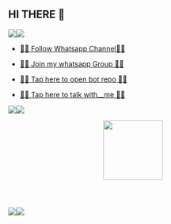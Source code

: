 ## HI THERE 👋

<a><img src='https://i.imgur.com/LyHic3i.gif'/></a><a><img src='https://i.imgur.com/LyHic3i.gif'/></a>


* [🧑‍💻 Follow Whatsapp Channel🧑‍💻](https://whatsapp.com/channel/0029Vail87sIyPtQoZ2egl1h)

* [🧑‍💻 Join my whatsapp Group 🧑‍💻](https://chat.whatsapp.com/DWMdXPkkieGJNj3Nwhx9xp)

* [ 🧑‍💻 Tap here to open bot repo 🧑‍💻](https://github.com/Kingbega/BARAKA-MD-V1)

*  [ 🧑‍💻 Tap here  to talk with__me 🧑‍💻](https://wa.me/255762190568)

<a><img src='https://i.imgur.com/LyHic3i.gif'/></a><a><img src='https://i.imgur.com/LyHic3i.gif'/></a>


<div id="header" align="center">
  <img src="https://64.media.tumblr.com/d1acaa13b34b58735fc91a379303cff8/tumblr_pun53hNdAw1t2ijmjo1_540.gif" height="120"/> <br> <br>
  <img src="https://komarev.com/ghpvc/?username=your-github-Kingbega&style=flat-square&color=blue" alt=""/>
</div>
<h1>


<a><img src='https://i.imgur.com/LyHic3i.gif'/></a><a><img src='https://i.imgur.com/LyHic3i.gif'/></a>
